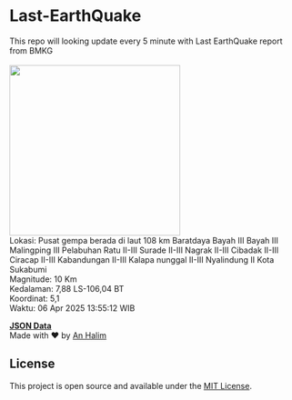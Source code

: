 # Last-EarthQuake
This repo will looking update every 5 minute with Last EarthQuake report from BMKG
<br>
<br>
<img src="undefined" width="300"/>
<br>
Lokasi: Pusat gempa berada di laut 108 km Baratdaya Bayah  III Bayah  III Malingping III Pelabuhan Ratu II-III Surade II-III Nagrak II-III Cibadak II-III Ciracap II-III Kabandungan II-III Kalapa nunggal II-III Nyalindung II Kota Sukabumi <br>
Magnitude: 10 Km <br>
Kedalaman: 7,88 LS-106,04 BT <br>
Koordinat: 5,1 <br>
Waktu: 06 Apr 2025 13:55:12 WIB <br>

<a href="./data/data.json">**JSON Data**</a>
<br>
Made with ❤️ by <a href="https://github.com/an-halim">An Halim</a>
## License

This project is open source and available under the [MIT License](LICENSE).
